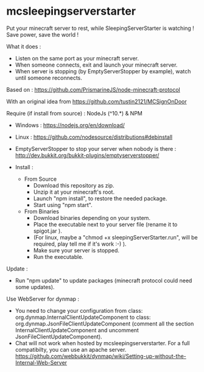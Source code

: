 # mcsleepingserverstarter
Put your minecraft server to rest, while SleepingServerStarter is watching ! Save power, save the world !

What it does :
* Listen on the same port as your minecraft server.
* When someone connects, exit and launch your minecraft server.
* When server is stopping (by EmptyServerStopper by example), watch until someone reconnects.

Based on : 
https://github.com/PrismarineJS/node-minecraft-protocol

With an original idea from https://github.com/tustin2121/MCSignOnDoor

Require (if install from source) :
NodeJs (^10.*) & NPM
  * Windows : https://nodejs.org/en/download/
  * Linux : https://github.com/nodesource/distributions#debinstall
  * EmptyServerStopper to stop your server when nobody is there : http://dev.bukkit.org/bukkit-plugins/emptyserverstopper/

* Install :
    * From Source
        * Download this repository as zip.
        * Unzip it at your minecraft's root.
        * Launch "npm install", to restore the needed package.
        * Start using "npm start".
    * From Binaries
        * Download binaries depending on your system.
        * Place the executable next to your server file (rename it to spigot.jar ).
        * (For linux, maybe a "chmod +x sleepingServerStarter.run", will be required, play tell me if it's work :-) ).
        * Make sure your server is stopped.
        * Run the executable.
 
Update :
 * Run "npm update" to update packages (minecraft protocol could need some updates).

Use WebServer for dynmap :
 * You need to change your configuration from class: org.dynmap.InternalClientUpdateComponent to class: org.dynmap.JsonFileClientUpdateComponent (comment all the section InternalClientUpdateComponent and uncomment JsonFileClientUpdateComponent).
 * Chat will not work when hosted by mcsleepingserverstarter. For a full compatibilty, you can use an apache server. https://github.com/webbukkit/dynmap/wiki/Setting-up-without-the-Internal-Web-Server
